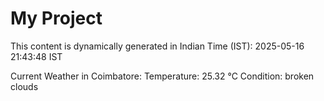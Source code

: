 # My Project

This content is dynamically generated in Indian Time (IST): 2025-05-16 21:43:48 IST


Current Weather in Coimbatore:
Temperature: 25.32 °C
Condition: broken clouds

